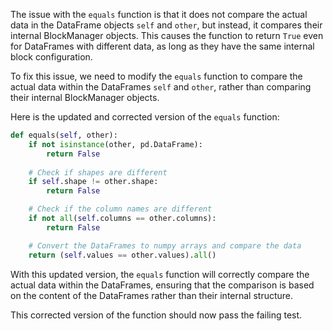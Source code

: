 The issue with the `equals` function is that it does not compare the actual data in the DataFrame objects `self` and `other`, but instead, it compares their internal BlockManager objects. This causes the function to return `True` even for DataFrames with different data, as long as they have the same internal block configuration.

To fix this issue, we need to modify the `equals` function to compare the actual data within the DataFrames `self` and `other`, rather than comparing their internal BlockManager objects.

Here is the updated and corrected version of the `equals` function:

```python
def equals(self, other):
    if not isinstance(other, pd.DataFrame):
        return False
    
    # Check if shapes are different
    if self.shape != other.shape:
        return False

    # Check if the column names are different
    if not all(self.columns == other.columns):
        return False

    # Convert the DataFrames to numpy arrays and compare the data
    return (self.values == other.values).all()
```

With this updated version, the `equals` function will correctly compare the actual data within the DataFrames, ensuring that the comparison is based on the content of the DataFrames rather than their internal structure.

This corrected version of the function should now pass the failing test.